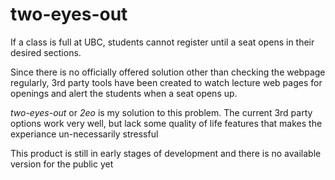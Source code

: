 # two-eyes-out

If a class is full at UBC, students cannot register until a seat opens in their desired sections. 

Since there is no officially offered solution other than checking the webpage regularly, 3rd party tools have been created to watch lecture web pages for openings and alert the students when a seat opens up.

*two-eyes-out* or *2eo* is my solution to this problem. The current 3rd party options work very well, but lack some quality of life features that makes the experiance un-necessarily stressful

This product is still in early stages of development and there is no available version for the public yet
